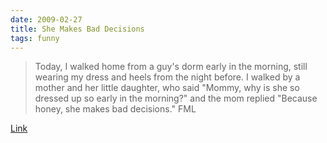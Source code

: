 ```yaml
---
date: 2009-02-27
title: She Makes Bad Decisions
tags: funny
---
```


> Today, I walked home from a guy's dorm early in the morning, still wearing my dress and heels from the night before. I walked by a mother and her little daughter, who said "Mommy, why is she so dressed up so early in the morning?" and the mom replied "Because honey, she makes bad decisions." FML

[Link](https://www.fmypersonal.com/article/judge-judy_162073.html)
